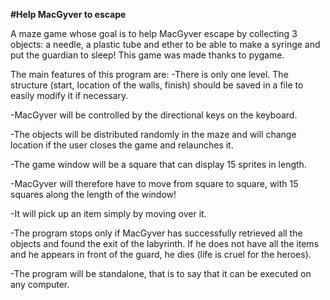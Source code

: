 **#Help MacGyver to escape**

A maze game whose goal is to help MacGyver escape by collecting 3 objects: a needle, a plastic tube and ether to be able to make a syringe and put the guardian to sleep! This game was made thanks to pygame.

The main features of this program are: -There is only one level. The structure (start, location of the walls, finish) should be saved in a file to easily modify it if necessary.

-MacGyver will be controlled by the directional keys on the keyboard.

-The objects will be distributed randomly in the maze and will change location if the user closes the game and relaunches it.

-The game window will be a square that can display 15 sprites in length.

-MacGyver will therefore have to move from square to square, with 15 squares along the length of the window!

-It will pick up an item simply by moving over it.

-The program stops only if MacGyver has successfully retrieved all the objects and found the exit of the labyrinth. If he does not have all the items and he appears in front of the guard, he dies (life is cruel for the heroes).

-The program will be standalone, that is to say that it can be executed on any computer.

